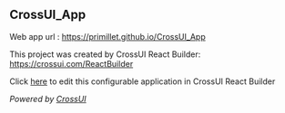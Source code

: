 ## CrossUI_App
Web app url : https://primillet.github.io/CrossUI_App

This project was created by CrossUI React Builder: https://crossui.com/ReactBuilder

Click [here](https://crossui.com/ReactBuilder/#!from=github&owner=primillet&repo=CrossUI_App) to edit this configurable application in CrossUI React Builder

<i>Powered by [CrossUI](https://crossui.com)</i>
